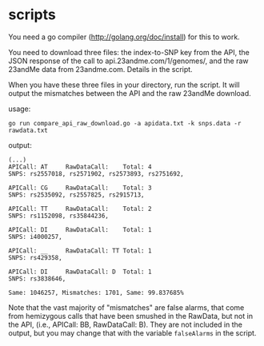 scripts
=======

You need a go compiler (http://golang.org/doc/install) for this to work.

You need to download three files: the index-to-SNP key from the API,
the JSON response of the call to api.23andme.com/1/genomes/, and the
raw 23andMe data from 23andme.com. Details in the script.

When you have these three files in your directory, run the script. It will
output the mismatches between the API and the raw 23andMe download.

usage:

    go run compare_api_raw_download.go -a apidata.txt -k snps.data -r rawdata.txt

output:

    (...)
    APICall: AT     RawDataCall:    Total: 4
    SNPS: rs2557018, rs2571902, rs2573893, rs2751692,

    APICall: CG     RawDataCall:    Total: 3
    SNPS: rs2535092, rs2557825, rs2915713,

    APICall: TT     RawDataCall:    Total: 2
    SNPS: rs1152098, rs35844236,

    APICall: DI     RawDataCall:    Total: 1
    SNPS: i4000257,

    APICall: __     RawDataCall: TT Total: 1
    SNPS: rs429358,

    APICall: DI     RawDataCall: D  Total: 1
    SNPS: rs3838646,

    Same: 1046257, Mismatches: 1701, Same: 99.837685%

Note that the vast majority of "mismatches" are false alarms, that
come from hemizygous calls that have been smushed in the RawData,
but not in the API, (i.e., APICall: BB, RawDataCall: B).
They are not included in the output, but you may change that with the variable
```falseAlarms``` in the script.
